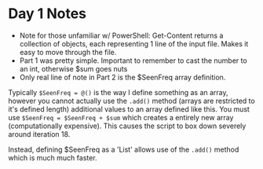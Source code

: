 # Day 1 Notes

+ Note for those unfamiliar w/ PowerShell: Get-Content returns a collection of objects, each representing 1 line of the input file. Makes it easy to move through the file.
+ Part 1 was pretty simple. Important to remember to cast the number to an int, otherwise $sum goes nuts
+ Only real line of note in Part 2 is the $SeenFreq array definition.

Typically `$SeenFreq = @()` is the way I define something as an array, however you cannot actually use the `.add()` method (arrays are restricted to it's defined length) additional values to an array defined like this. You must use `$SeenFreq = $SeenFreq + $sum` which creates a entirely new array (computationally expensive). This causes the script to box down severely around iteration 18.

Instead, defining $SeenFreq as a 'List' allows use of the `.add()` method which is much much faster.
